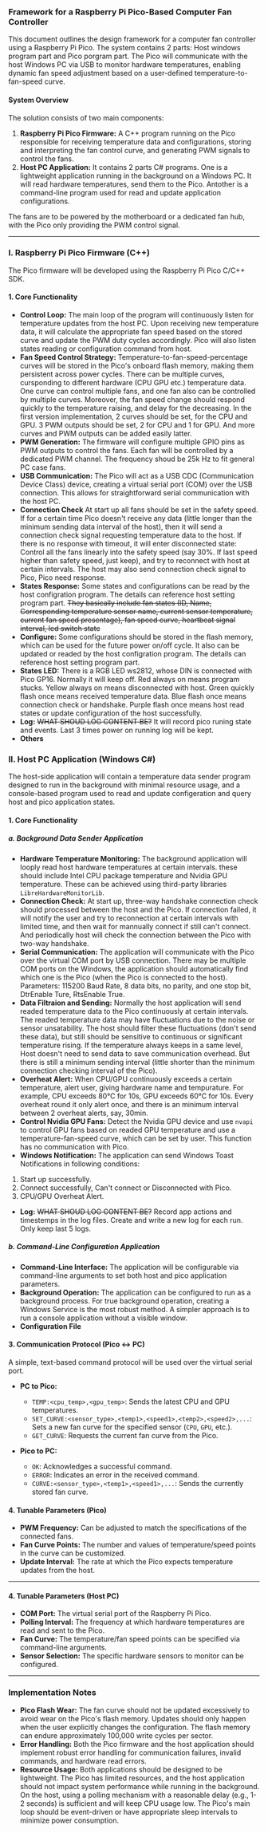 ### **Framework for a Raspberry Pi Pico-Based Computer Fan Controller**

This document outlines the design framework for a computer fan controller using a Raspberry Pi Pico. The system contains 2 parts: Host windows program part and Pico porgram part. The Pico will communicate with the host Windows PC via USB to monitor hardware temperatures, enabling dynamic fan speed adjustment based on a user-defined temperature-to-fan-speed curve.

#### **System Overview**

The solution consists of two main components:

1.  **Raspberry Pi Pico Firmware:** A C++ program running on the Pico responsible for receiving temperature data and configurations, storing and interpreting the fan control curve, and generating PWM signals to control the fans.
2.  **Host PC Application:** It contains 2 parts C# programs. One is a lightweight application running in the background on a Windows PC. It will read hardware temperatures, send them to the Pico. Antother is a command-line program used for read and update application configurations. 

The fans are to be powered by the motherboard or a dedicated fan hub, with the Pico only providing the PWM control signal.

---

### **I. Raspberry Pi Pico Firmware (C++)**

The Pico firmware will be developed using the Raspberry Pi Pico C/C++ SDK.

#### **1. Core Functionality**


*   **Control Loop:** The main loop of the program will continuously listen for temperature updates from the host PC. Upon receiving new temperature data, it will calculate the appropriate fan speed based on the stored curve and update the PWM duty cycles accordingly. Pico will also listen states reading or configuration command from host. 
*   **Fan Speed Control Strategy:** Temperature-to-fan-speed-percentage curves will be stored in the Pico's onboard flash memory, making them persistent across power cycles. There can be multiple curves, cursponding to different hardware (CPU GPU etc.) temperature data. One curve can control multiple fans, and one fan also can be controlled by multiple curves. Moreover, the fan speed change should respond quickly to the temperature raising, and delay for the decreasing. In the first version implementation, 2 curves should be set, for the CPU and GPU. 3 PWM outputs should be set, 2 for CPU and 1 for GPU. And more curves and PWM outputs can be added easily latter.
*   **PWM Generation:** The firmware will configure multiple GPIO pins as PWM outputs to control the fans. Each fan will be controlled by a dedicated PWM channel. The frequency shoud be 25k Hz to fit general PC case fans.
*   **USB Communication:** The Pico will act as a USB CDC (Communication Device Class) device, creating a virtual serial port (COM) over the USB connection. This allows for straightforward serial communication with the host PC. 
*   **Connection Check** At start up all fans should be set in the safety speed. If for a certain time Pico doesn't receive any data (little longer than the minimum sending data interval of the host), then it will send a connection check signal requesting temperature data to the host. If there is no response with timeout, it will enter disconnected state: Control all the fans linearly into the safety speed (say 30%. If last speed higher than safety speed, just keep), and try to reconnect with host at certain intervals. The host may also send connection check signal to Pico, Pico need response. 
*   **States Response:** Some states and configurations can be read by the host configration program. The details can reference host setting program part. ~~They basically include fan states (ID, Name, Corresponding temperature sensor name, current sensor temperature, current fan speed presentage), fan speed curve, heartbeat signal interval, led switch state~~
*   **Configure:** Some configurations should be stored in the flash memory, which can be used for the future power on/off cycle. It also can be updated or readed by the host configration program. The details can reference host setting program part.
*   **States LED:** There is a RGB LED ws2812, whose DIN is connected with Pico GP16. Normally it will keep off. Red always on means program stucks. Yellow always on means disconnected with host. Green quickly flash once means received temperature data. Blue flash once means connection check or handshake. Purple flash once means host read states or update configuration of the host successfully.
*   **Log:** ~~WHAT SHOUD LOG CONTENT BE?~~ It will record pico runing state and events. Last 3 times power on running log will be kept.
*   **Others** 



### **II. Host PC Application (Windows C#)**

The host-side application will contain a temperature data sender program designed to run in the background with minimal resource usage, and a console-based program used to read and update configeration and query host and pico application states.

#### **1. Core Functionality**

##### a. Background Data Sender Application

*   **Hardware Temperature Monitoring:** The background application will looply read host hardware temperatures at certain intervals. these should include Intel CPU package temperature and Nvidia GPU temperature. These can be achieved using third-party libraries `LibreHardwareMonitorLib`.
*   **Connection Check:** At start up, three-way handshake connection check should processed between the host and the Pico. If connection failed, it will notify the user and try to reconnection at certain intervals with limited time, and then wait for mannually connect if still can't connect. And periodically host will check the connection between the Pico with two-way handshake.
*   **Serial Communication:** The application will communicate with the Pico over the virtual COM port by USB connection. There may be multiple COM ports on the Windows, the application should automatically find which one is the Pico (when the Pico is connected to the host). Parameters: 115200 Baud Rate, 8 data bits, no parity, and one stop bit, DtrEnable Ture, RtsEnable True. 
*   **Data Filtraion and Sending:** Normally the host application will send readed temperature data to the Pico continuously at certain intervals. The readed temperature data may have fluctuations due to the noise or sensor unsatability. The host should filter these fluctuations (don't send these data), but still should be sensitive to continuous or significant temperature rising. If the temperature always keeps in a same level, Host doesn't need to send data to save communication overhead. But there is still a minimum sending interval (little shorter than the minimum connection checking interval of the Pico).  
*   **Overheat Alert:** When CPU/GPU continuously exceeds a certain temperature, alert user, giving hardware name and tempurature. For example, CPU exceeds 80℃ for 10s, GPU exceeds 60℃ for 10s. Every overheat round it only alert once, and there is an minimum interval between 2 overheat alerts, say, 30min.
*   **Control Nvidia GPU Fans:** Detect the Nvidia GPU device and use `nvapi` to control GPU fans based on readed GPU temperature and use a temperature-fan-speed curve, which can be set by user. This function has no communication with Pico.  
*   **Windows Notification:** The application can send Windows Toast Notifications in following conditions: 
1. Start up successfully.
2. Connect successfully, Can't connect or Disconnected with Pico.
3. CPU/GPU Overheat Alert.
*   **Log:** ~~WHAT SHOUD LOG CONTENT BE?~~ Record app actions and timestemps in the log files. Create and write a new log for each run. Only keep last 5 logs. 



##### b. Command-Line Configuration Application

*   **Command-Line Interface:** The application will be configurable via command-line arguments to set both host and pico application parameters.
*   **Background Operation:** The application can be configured to run as a background process. For true background operation, creating a Windows Service is the most robust method. A simpler approach is to run a console application without a visible window.
*   **Configuration File** 




#### **3. Communication Protocol (Pico <-> PC)**

A simple, text-based command protocol will be used over the virtual serial port.

*   **PC to Pico:**
    *   `TEMP:<cpu_temp>,<gpu_temp>`: Sends the latest CPU and GPU temperatures.
    *   `SET_CURVE:<sensor_type>,<temp1>,<speed1>,<temp2>,<speed2>,...`: Sets a new fan curve for the specified sensor (`CPU`, `GPU`, etc.).
    *   `GET_CURVE`: Requests the current fan curve from the Pico.

*   **Pico to PC:**
    *   `OK`: Acknowledges a successful command.
    *   `ERROR`: Indicates an error in the received command.
    *   `CURVE:<sensor_type>,<temp1>,<speed1>,...`: Sends the currently stored fan curve.

#### **4. Tunable Parameters (Pico)**

*   **PWM Frequency:** Can be adjusted to match the specifications of the connected fans.
*   **Fan Curve Points:** The number and values of temperature/speed points in the curve can be customized.
*   **Update Interval:** The rate at which the Pico expects temperature updates from the host.

---


#### **4. Tunable Parameters (Host PC)**

*   **COM Port:** The virtual serial port of the Raspberry Pi Pico.
*   **Polling Interval:** The frequency at which hardware temperatures are read and sent to the Pico.
*   **Fan Curve:** The temperature/fan speed points can be specified via command-line arguments.
*   **Sensor Selection:** The specific hardware sensors to monitor can be configured.

---

### **Implementation Notes**

*   **Pico Flash Wear:** The fan curve should not be updated excessively to avoid wear on the Pico's flash memory. Updates should only happen when the user explicitly changes the configuration. The flash memory can endure approximately 100,000 write cycles per sector.
*   **Error Handling:** Both the Pico firmware and the host application should implement robust error handling for communication failures, invalid commands, and hardware read errors.
*   **Resource Usage:** Both applications should be designed to be lightweight. The Pico has limited resources, and the host application should not impact system performance while running in the background. On the host, using a polling mechanism with a reasonable delay (e.g., 1-2 seconds) is sufficient and will keep CPU usage low. The Pico's main loop should be event-driven or have appropriate sleep intervals to minimize power consumption.